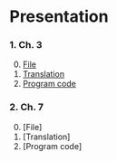 # Presentation
### 1. Ch. 3
0. [File](https://github.com/hwi-ya/Genetic-Algorithm/blob/Ch.3/learrning%20genetic%20algorithm%20with%20python_ch_3.pdf)
1. [Translation](https://github.com/hwi-ya/Genetic-Algorithm/blob/Ch.3/Ch.3%20Translation.md)
2. [Program code](https://github.com/hwi-ya/Genetic-Algorithm/blob/Ch.3/Ch.3%20Program%20code.md)

### 2. Ch. 7
0. [File]
1. [Translation]
2. [Program code]
